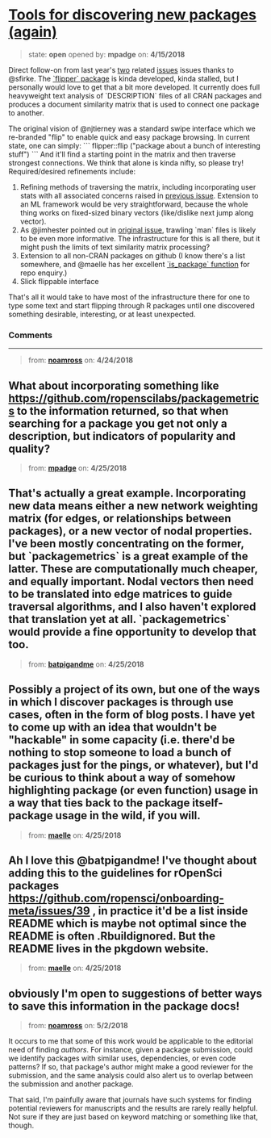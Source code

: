 # [Tools for discovering new packages (again)](https://github.com/ropensci/unconf18/issues/25)

> state: **open** opened by: **mpadge** on: **4/15/2018**

Direct follow-on from last year&#x27;s [two](https://github.com/ropensci/unconf17/issues/78) related [issues](https://github.com/ropensci/unconf17/issues/49) issues thanks to @sfirke. The [&#x60;flipper&#x60; package](https://github.com/ropenscilabs/flipper) is kinda developed, kinda stalled, but I personally would love to get that a bit more developed. It currently does full heavyweight text analysis  of &#x60;DESCRIPTION&#x60; files of all CRAN packages and produces a document similarity matrix that is used to connect one package to another.

The original vision of @njtierney was a standard swipe interface which we re-branded &quot;flip&quot; to enable quick and easy package browsing. In current state, one can simply:
&#x60;&#x60;&#x60;
flipper::flip (&quot;package about a bunch of interesting stuff&quot;)
&#x60;&#x60;&#x60;
And it&#x27;ll find a starting point in the matrix and then traverse strongest connections. We think that alone is kinda nifty, so please try! Required/desired refinements include:

1. Refining methods of traversing the matrix, including incorporating user stats with all associated concerns raised in [previous issue](https://github.com/ropensci/unconf17/issues/49). Extension to an ML framework would be very straightforward, because the whole thing works on fixed-sized binary vectors (like/dislike next jump along vector).
2. As @jimhester pointed out in [original issue](https://github.com/ropensci/unconf17/issues/78), trawling &#x60;man&#x60; files is likely to be even more informative. The infrastructure for this is all there, but it might push the limits of text similarity matrix processing?
3. Extension to all non-CRAN packages on github (I know there&#x27;s a list somewhere, and @maelle has her excellent [&#x60;is_package&#x60; function](https://github.com/ropenscilabs/ghrecipes/blob/master/R/is_package.R) for repo enquiry.)
3. Slick flippable interface

That&#x27;s all it would take to have most of the infrastructure there for one to type some text and start flipping through R packages until one discovered something desirable, interesting, or at least unexpected.

### Comments

---
> from: [**noamross**](https://github.com/ropensci/unconf18/issues/25#issuecomment-384149801) on: **4/24/2018**

What about incorporating something like https://github.com/ropenscilabs/packagemetrics to the information returned, so that when searching for a package you get not only a description, but indicators of popularity and quality?
---
> from: [**mpadge**](https://github.com/ropensci/unconf18/issues/25#issuecomment-384178480) on: **4/25/2018**

That&#x27;s actually a great example. Incorporating new data means either a new network weighting matrix (for edges, or relationships between packages), or a new vector of nodal properties. I&#x27;ve been mostly concentrating on the former, but &#x60;packagemetrics&#x60; is a great example of the latter. These are computationally much cheaper, and equally important. Nodal vectors then need to be translated into edge matrices to guide traversal algorithms, and I also haven&#x27;t explored that translation yet at all. &#x60;packagemetrics&#x60; would provide a fine opportunity to develop that too.
---
> from: [**batpigandme**](https://github.com/ropensci/unconf18/issues/25#issuecomment-384220571) on: **4/25/2018**

Possibly a project of its own, but one of the ways in which I discover packages is through use cases, often in the form of blog posts. I have yet to come up with an idea that wouldn&#x27;t be &quot;hackable&quot; in some capacity (i.e. there&#x27;d be nothing to stop someone to load a bunch of packages just for the pings, or whatever), but I&#x27;d be curious to think about a way of somehow highlighting package (or even function) usage in a way that ties back to the package itself- package usage in the wild, if you will. 
---
> from: [**maelle**](https://github.com/ropensci/unconf18/issues/25#issuecomment-384221675) on: **4/25/2018**

Ah I love this @batpigandme! I&#x27;ve thought about adding this to the guidelines for rOpenSci packages https://github.com/ropensci/onboarding-meta/issues/39 , in practice it&#x27;d be a list inside README which is maybe not optimal since the README is often .Rbuildignored. But the README lives in the pkgdown website.
---
> from: [**maelle**](https://github.com/ropensci/unconf18/issues/25#issuecomment-384221928) on: **4/25/2018**

obviously I&#x27;m open to suggestions of better ways to save this information in the package docs!
---
> from: [**noamross**](https://github.com/ropensci/unconf18/issues/25#issuecomment-385951054) on: **5/2/2018**

It occurs to me that some of this work would be applicable to the editorial need of finding _authors_.  For instance, given a package submission, could we identify packages with similar uses, dependencies, or even code patterns? If so, that package&#x27;s author might make a good reviewer for the submission, and the same analysis could also alert us to overlap between the submission and another package.

That said, I&#x27;m painfully aware that journals have such systems for finding potential reviewers for manuscripts and the results are rarely really helpful.  Not sure if they are just based on keyword matching or something like that, though.
